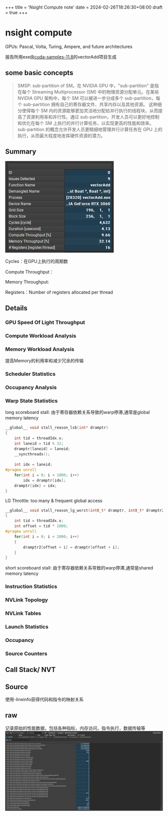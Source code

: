 +++
title = 'Nsight Compute note'
date = 2024-02-26T18:26:30+08:00
draft = true
+++

# nsight compute

GPUs: Pascal, Volta, Turing, Ampere, and future architectures

报告所用exe由[cuda-samples-11.8](https://github.com/NVIDIA/cuda-samples/releases/tag/v11.8)的vectorAdd项目生成


## some basic concepts

> SMSP: 
>   sub-partition of SM。在 NVIDIA GPU 中，"sub-partition" 是指在每个 Streaming Multiprocessor   (SM) 中的物理资源分配单元。在某些 NVIDIA GPU 架构中，每个 SM 可以被进一步分成多个 sub-partition，每个 sub-partition 拥有自己的寄存器文件、共享内存以及其他资源。
> 这种细分使得每个 SM 内的资源能够更加灵活地分配给并行执行的线程块，从而提高了资源利用率和并行性。通过 sub-partition，开发人员可以更好地控制和优化在每个 SM 上执行的并行计算任务，以实现更高的性能和效率。
> sub-partition 的概念允许开发人员更精细地管理并行计算任务在 GPU 上的执行，从而最大程度地发挥硬件资源的潜力。

## Summary
![title](./pic/image2.png)

Cycles：在GPU上执行的周期数

Compute Throughput：

Memory Throughput:

Registers：Number of registers allocated per thread

## Details

### GPU Speed Of Light Throughput

### Compute Workload Analysis

### Memory Workload Analysis
提高Memory的利用率和减少冗余的传输
### Scheduler Statistics

### Occupancy Analysis

### Warp State Statistics

long scoreboard stall: 由于寄存器依赖关系导致的warp停滞,通常是global memory latency
```cpp
__global__ void stall_reason_lsb(int* dramptr)
{
    int tid = threadIdx.x;
    int laneid = tid % 32;
    dramptr[laneid] = laneid;
    __syncthreads();

    int idx = laneid;
#pragma unroll
    for(int i = 0; i < 1000; i++)
        idx = dramptr[idx];
    dramptr[idx] = idx;
}
```

LG Throttle: too many & frequent global access
```cpp
__global__ void stall_reason_lg_worst(int8_t* dramptr, int8_t* dramptr2)
{
    int tid = threadIdx.x;
    int offset = tid * 1000;
#pragma unroll
    for(int i = 0; i < 2000; i++)
    {
        dramptr2[offset + i] = dramptr[offset + i];
    }
}
```

short scoreboard stall: 由于寄存器依赖关系导致的warp停滞,通常是shared memory latency

### Instruction Statistics

### NVLink Topology

### NVLink Tables

### Launch Statistics

### Occupancy

### Source Counters

## Call Stack/ NVT

## Source
使用-lineinfo获得代码和指令的映射关系

## raw

记录原始的性能数据，包括各种指标，内存访问，指令执行，数据传输等
![](./pic/image-1.png)